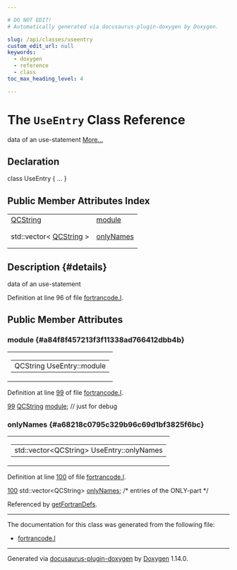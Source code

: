 ```yaml
---

# DO NOT EDIT!
# Automatically generated via docusaurus-plugin-doxygen by Doxygen.

slug: /api/classes/useentry
custom_edit_url: null
keywords:
  - doxygen
  - reference
  - class
toc_max_heading_level: 4

---
```


<div class="doxyPage">

# The `UseEntry` Class Reference

<p>data of an use-statement <a href="#details">More...</a></p>

## Declaration

<div class="doxyDeclaration">
class UseEntry { ... }
</div>

## Public Member Attributes Index

<table class="doxyMembersIndex">

<tr class="doxyMemberIndexItem">
<td class="doxyMemberIndexItemType" align="left" valign="top"><a href="/web-doxygen/docs/api/classes/qcstring">QCString</a></td>
<td class="doxyMemberIndexItemName" align="left" valign="top"><a href="#a84f8f457213f3f11338ad766412dbb4b">module</a></td>
</tr>
<tr class="doxyMemberIndexDescription">
<td class="doxyMemberIndexDescriptionLeft"></td>
<td class="doxyMemberIndexDescriptionRight">
</td>
</tr>
<tr class="doxyMemberIndexSeparator">
<td class="doxyMemberIndexSeparator" colspan="2"></td>
</tr>

<tr class="doxyMemberIndexItem">
<td class="doxyMemberIndexItemType" align="left" valign="top">std::vector&lt; <a href="/web-doxygen/docs/api/classes/qcstring">QCString</a> &gt;</td>
<td class="doxyMemberIndexItemName" align="left" valign="top"><a href="#a68218c0795c329b96c69d1bf3825f6bc">onlyNames</a></td>
</tr>
<tr class="doxyMemberIndexDescription">
<td class="doxyMemberIndexDescriptionLeft"></td>
<td class="doxyMemberIndexDescriptionRight">
</td>
</tr>
<tr class="doxyMemberIndexSeparator">
<td class="doxyMemberIndexSeparator" colspan="2"></td>
</tr>

</table>

## Description {#details}

<p>data of an use-statement</p>

<p>Definition at line 96 of file <a href="/web-doxygen/docs/api/files/src/fortrancode-l">fortrancode.l</a>.</p>

<div class="doxySectionDef">

## Public Member Attributes

### module {#a84f8f457213f3f11338ad766412dbb4b}

<div class="doxyMemberItem">
<div class="doxyMemberProto">
<table class="doxyMemberLabels">
<tr class="doxyMemberLabels">
<td class="doxyMemberLabelsLeft">
<table class="doxyMemberName">
<tr>
<td class="doxyMemberName">QCString UseEntry::module</td>
</tr>
</table>
</td>
</tr>
</table>
</div>
<div class="doxyMemberDoc">


<p>Definition at line <a href="/web-doxygen/docs/api/files/src/fortrancode-l/#l00099">99</a> of file <a href="/web-doxygen/docs/api/files/src/fortrancode-l">fortrancode.l</a>.</p>

<div class="doxyProgramListing">

<div class="doxyCodeLine"><span class="doxyLineNumber"><a href="#a84f8f457213f3f11338ad766412dbb4b">99</a></span><span class="doxyLineContent"><span class="doxyHighlight">   <a href="/web-doxygen/docs/api/classes/qcstring">QCString</a> <a href="#a84f8f457213f3f11338ad766412dbb4b">module</a>; </span><span class="doxyHighlightComment">// just for debug</span></span></div>

</div>

</div>
</div>

### onlyNames {#a68218c0795c329b96c69d1bf3825f6bc}

<div class="doxyMemberItem">
<div class="doxyMemberProto">
<table class="doxyMemberLabels">
<tr class="doxyMemberLabels">
<td class="doxyMemberLabelsLeft">
<table class="doxyMemberName">
<tr>
<td class="doxyMemberName">std::vector&lt;QCString&gt; UseEntry::onlyNames</td>
</tr>
</table>
</td>
</tr>
</table>
</div>
<div class="doxyMemberDoc">


<p>Definition at line <a href="/web-doxygen/docs/api/files/src/fortrancode-l/#l00100">100</a> of file <a href="/web-doxygen/docs/api/files/src/fortrancode-l">fortrancode.l</a>.</p>

<div class="doxyProgramListing">

<div class="doxyCodeLine"><span class="doxyLineNumber"><a href="#a68218c0795c329b96c69d1bf3825f6bc">100</a></span><span class="doxyLineContent"><span class="doxyHighlight">   std::vector&lt;QCString&gt; <a href="#a68218c0795c329b96c69d1bf3825f6bc">onlyNames</a>;   </span><span class="doxyHighlightComment">/* entries of the ONLY-part */</span></span></div>

</div>


Referenced by <a href="/web-doxygen/docs/api/files/src/fortrancode-l/#aa3d64c285d12ea68252876251ea0fc2d">getFortranDefs</a>.
</div>
</div>

</div>

<hr/>

<p>The documentation for this class was generated from the following file:</p>

<ul>
<li><a href="/web-doxygen/docs/api/files/src/fortrancode-l">fortrancode.l</a></li>
</ul>

<hr/>

<p class="doxyGeneratedBy">Generated via <a href="https://github.com/xpack/docusaurus-plugin-doxygen">docusaurus-plugin-doxygen</a> by <a href="https://www.doxygen.nl">Doxygen</a> 1.14.0.</p>

</div>
